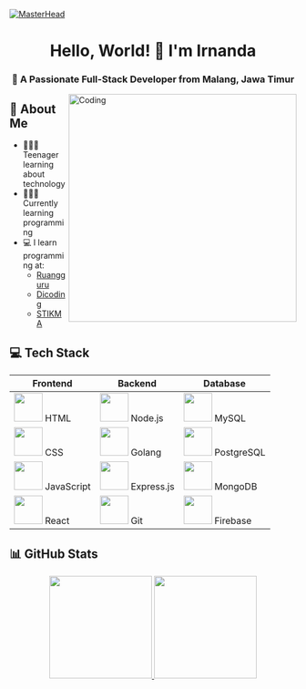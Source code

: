 [![MasterHead](https://static.wixstatic.com/media/b313a9_89ebec0c5f384c65a9551f0c1ec18ca9~mv2.gif)](https://rishavchanda.io)

<h1 align="center">Hello, World! 👋 I'm Irnanda</h1>
<h3 align="center">🚀 A Passionate Full-Stack Developer from Malang, Jawa Timur</h3>

<img align="right" alt="Coding" width="400" src="https://camo.githubusercontent.com/15857bd385b12298e036391e6b9644e481eb0903f46311126cb5f571df2b3686/68747470733a2f2f77686f736172676879612e6e65746c6966792e6170702f636f6e74656e742f67697068792e676966">

## 💫 About Me
- 👨🏻‍💻 Teenager learning about technology  
- 🧑🏻‍🎓 Currently learning programming  
- 💻 I learn programming at:  
  - [Ruangguru](https://camp.ruangguru.com)  
  - [Dicoding](https://www.dicoding.com/)  
  - [STIKMA](https://www.stikma.ac.id/)

## 💻 Tech Stack
| Frontend | Backend | Database |
|----------|---------|----------|
| <img src="https://skillicons.dev/icons?i=html" width="50"/> HTML | <img src="https://skillicons.dev/icons?i=nodejs" width="50"/> Node.js | <img src="https://skillicons.dev/icons?i=mysql" width="50"/> MySQL |
| <img src="https://skillicons.dev/icons?i=css" width="50"/> CSS | <img src="https://skillicons.dev/icons?i=go" width="50"/> Golang | <img src="https://skillicons.dev/icons?i=postgres" width="50"/> PostgreSQL |
| <img src="https://skillicons.dev/icons?i=js" width="50"/> JavaScript | <img src="https://skillicons.dev/icons?i=express" width="50"/> Express.js | <img src="https://skillicons.dev/icons?i=mongodb" width="50"/> MongoDB |
| <img src="https://skillicons.dev/icons?i=react" width="50"/> React | <img src="https://skillicons.dev/icons?i=git" width="50"/> Git | <img src="https://skillicons.dev/icons?i=firebase" width="50"/> Firebase |

## 📊 GitHub Stats
<p align="center">
  <a href="https://github.com/IrnandaNanda">
    <img height="180em" src="https://github-readme-stats-eight-theta.vercel.app/api?username=IrnandaNanda&show_icons=true&theme=algolia&include_all_commits=true&count_private=true"/>
    <img height="180em" src="https://github-readme-stats-eight-theta.vercel.app/api/top-langs/?username=IrnandaNanda&layout=compact&theme=algolia"/>
  </a>
</p>
